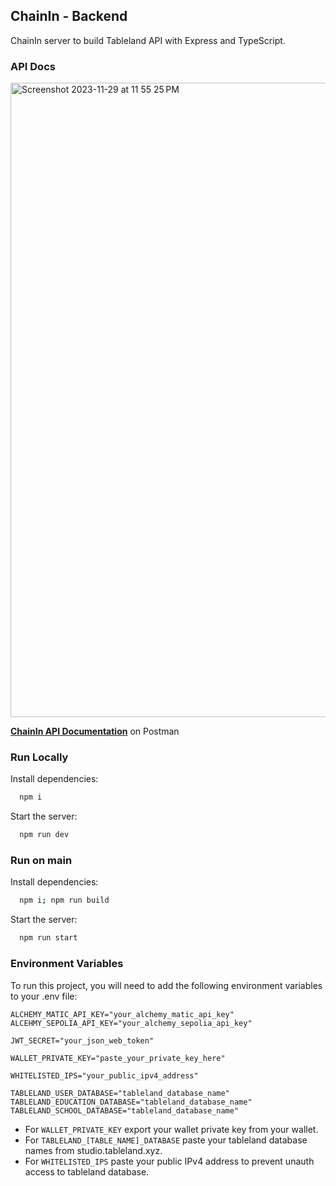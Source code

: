 ## ChainIn - Backend

ChainIn server to build Tableland API with Express and TypeScript.

### API Docs

<img width="1015" alt="Screenshot 2023-11-29 at 11 55 25 PM" src="https://github.com/usechainin/chainin-server/assets/42776950/29690d3c-496e-4939-a226-e551b8a3a09f">

**[ChainIn API Documentation](https://elements.getpostman.com/redirect?entityId=31443216-dd0d4c78-1b59-4c28-9376-7605289e74b8&entityType=collection)** on Postman

### Run Locally

Install dependencies:

```bash
  npm i
```

Start the server:

```bash
  npm run dev
```

### Run on main

Install dependencies:

```bash
  npm i; npm run build
```

Start the server:

```bash
  npm run start
```

### Environment Variables

To run this project, you will need to add the following environment variables to your .env file:

```
ALCHEMY_MATIC_API_KEY="your_alchemy_matic_api_key"
ALCEHMY_SEPOLIA_API_KEY="your_alchemy_sepolia_api_key"

JWT_SECRET="your_json_web_token"

WALLET_PRIVATE_KEY="paste_your_private_key_here"

WHITELISTED_IPS="your_public_ipv4_address"

TABLELAND_USER_DATABASE="tableland_database_name"
TABLELAND_EDUCATION_DATABASE="tableland_database_name"
TABLELAND_SCHOOL_DATABASE="tableland_database_name"
```

- For `WALLET_PRIVATE_KEY` export your wallet private key from your wallet.
- For `TABLELAND_[TABLE_NAME]_DATABASE` paste your tableland database names from studio.tableland.xyz.
- For `WHITELISTED_IPS` paste your public IPv4 address to prevent unauth access to tableland database.
